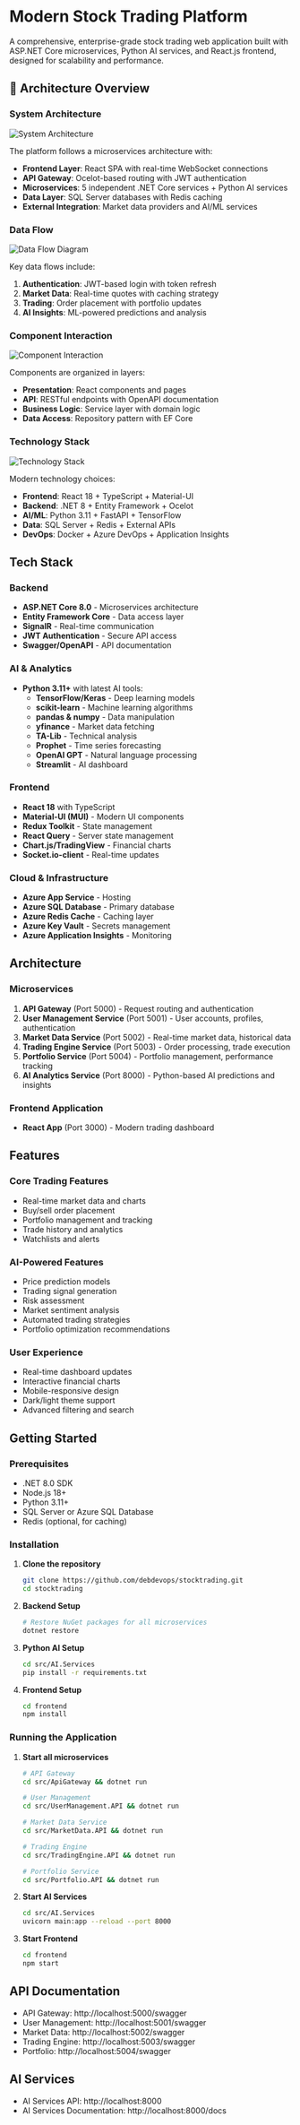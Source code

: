 # Modern Stock Trading Platform

A comprehensive, enterprise-grade stock trading web application built with ASP.NET Core microservices, Python AI services, and React.js frontend, designed for scalability and performance.

## 🎯 Architecture Overview

### System Architecture
![System Architecture](design/architecture-diagram-large-1.png)

The platform follows a microservices architecture with:
- **Frontend Layer**: React SPA with real-time WebSocket connections
- **API Gateway**: Ocelot-based routing with JWT authentication
- **Microservices**: 5 independent .NET Core services + Python AI services
- **Data Layer**: SQL Server databases with Redis caching
- **External Integration**: Market data providers and AI/ML services

### Data Flow
![Data Flow Diagram](design/architecture-diagram-large-2.png)

Key data flows include:
1. **Authentication**: JWT-based login with token refresh
2. **Market Data**: Real-time quotes with caching strategy
3. **Trading**: Order placement with portfolio updates
4. **AI Insights**: ML-powered predictions and analysis

### Component Interaction
![Component Interaction](design/architecture-diagram-large-3.png)

Components are organized in layers:
- **Presentation**: React components and pages
- **API**: RESTful endpoints with OpenAPI documentation
- **Business Logic**: Service layer with domain logic
- **Data Access**: Repository pattern with EF Core

### Technology Stack
![Technology Stack](design/architecture-diagram-large-4.png)

Modern technology choices:
- **Frontend**: React 18 + TypeScript + Material-UI
- **Backend**: .NET 8 + Entity Framework + Ocelot
- **AI/ML**: Python 3.11 + FastAPI + TensorFlow
- **Data**: SQL Server + Redis + External APIs
- **DevOps**: Docker + Azure DevOps + Application Insights

## Tech Stack

### Backend
- **ASP.NET Core 8.0** - Microservices architecture
- **Entity Framework Core** - Data access layer
- **SignalR** - Real-time communication
- **JWT Authentication** - Secure API access
- **Swagger/OpenAPI** - API documentation

### AI & Analytics
- **Python 3.11+** with latest AI tools:
  - **TensorFlow/Keras** - Deep learning models
  - **scikit-learn** - Machine learning algorithms
  - **pandas & numpy** - Data manipulation
  - **yfinance** - Market data fetching
  - **TA-Lib** - Technical analysis
  - **Prophet** - Time series forecasting
  - **OpenAI GPT** - Natural language processing
  - **Streamlit** - AI dashboard

### Frontend
- **React 18** with TypeScript
- **Material-UI (MUI)** - Modern UI components
- **Redux Toolkit** - State management
- **React Query** - Server state management
- **Chart.js/TradingView** - Financial charts
- **Socket.io-client** - Real-time updates

### Cloud & Infrastructure
- **Azure App Service** - Hosting
- **Azure SQL Database** - Primary database
- **Azure Redis Cache** - Caching layer
- **Azure Key Vault** - Secrets management
- **Azure Application Insights** - Monitoring

## Architecture

### Microservices
1. **API Gateway** (Port 5000) - Request routing and authentication
2. **User Management Service** (Port 5001) - User accounts, profiles, authentication
3. **Market Data Service** (Port 5002) - Real-time market data, historical data
4. **Trading Engine Service** (Port 5003) - Order processing, trade execution
5. **Portfolio Service** (Port 5004) - Portfolio management, performance tracking
6. **AI Analytics Service** (Port 8000) - Python-based AI predictions and insights

### Frontend Application
- **React App** (Port 3000) - Modern trading dashboard

## Features

### Core Trading Features
- Real-time market data and charts
- Buy/sell order placement
- Portfolio management and tracking
- Trade history and analytics
- Watchlists and alerts

### AI-Powered Features
- Price prediction models
- Trading signal generation
- Risk assessment
- Market sentiment analysis
- Automated trading strategies
- Portfolio optimization recommendations

### User Experience
- Real-time dashboard updates
- Interactive financial charts
- Mobile-responsive design
- Dark/light theme support
- Advanced filtering and search

## Getting Started

### Prerequisites
- .NET 8.0 SDK
- Node.js 18+
- Python 3.11+
- SQL Server or Azure SQL Database
- Redis (optional, for caching)

### Installation

1. **Clone the repository**
   ```bash
   git clone https://github.com/debdevops/stocktrading.git
   cd stocktrading
   ```

2. **Backend Setup**
   ```bash
   # Restore NuGet packages for all microservices
   dotnet restore
   ```

3. **Python AI Setup**
   ```bash
   cd src/AI.Services
   pip install -r requirements.txt
   ```

4. **Frontend Setup**
   ```bash
   cd frontend
   npm install
   ```

### Running the Application

1. **Start all microservices**
   ```bash
   # API Gateway
   cd src/ApiGateway && dotnet run

   # User Management
   cd src/UserManagement.API && dotnet run

   # Market Data Service
   cd src/MarketData.API && dotnet run

   # Trading Engine
   cd src/TradingEngine.API && dotnet run

   # Portfolio Service
   cd src/Portfolio.API && dotnet run
   ```

2. **Start AI Services**
   ```bash
   cd src/AI.Services
   uvicorn main:app --reload --port 8000
   ```

3. **Start Frontend**
   ```bash
   cd frontend
   npm start
   ```

## API Documentation

- API Gateway: http://localhost:5000/swagger
- User Management: http://localhost:5001/swagger
- Market Data: http://localhost:5002/swagger
- Trading Engine: http://localhost:5003/swagger
- Portfolio: http://localhost:5004/swagger

## AI Services

- AI Services API: http://localhost:8000
- AI Services Documentation: http://localhost:8000/docs
